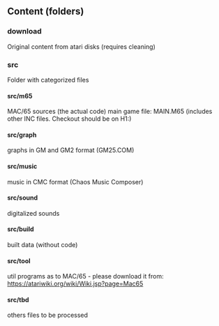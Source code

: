 
## Content (folders)

### download

Original content from atari disks (requires cleaning)

### src

Folder with categorized files

#### src/m65

MAC/65 sources (the actual code)
main game file: MAIN.M65 (includes other INC files. Checkout should be on H1:)

#### src/graph

graphs in GM and GM2 format (GM25.COM)

#### src/music

music in CMC format (Chaos Music Composer)

#### src/sound

digitalized sounds

#### src/build

built data (without code)

#### src/tool

util programs
as to MAC/65 - please download it from: https://atariwiki.org/wiki/Wiki.jsp?page=Mac65

#### src/tbd

others files to be processed

